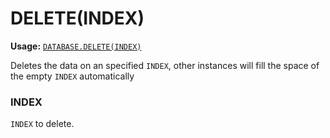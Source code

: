 # DELETE(INDEX)
**Usage:** [`DATABASE.DELETE(INDEX)`](https://github.com/NeedleChat/NeedleDB/blob/docs/docs/DATABASE.md)

Deletes the data on an specified `INDEX`, other instances will fill the space of the empty `INDEX` automatically

### INDEX
`INDEX` to delete.
